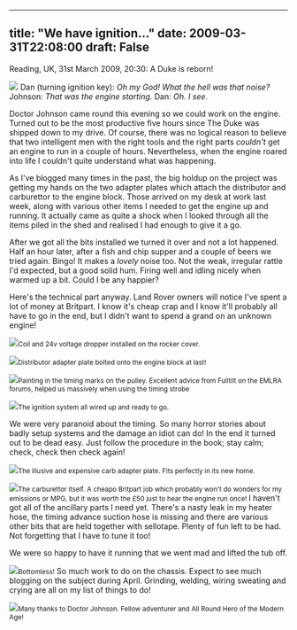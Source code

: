 
---
title: "We have ignition..."
date: 2009-03-31T22:08:00
draft: False
---



Reading, UK, 31st March 2009, 20:30:  A Duke is reborn!

<a href="http://danandtheduke.co.uk/uploaded_images/IMG_7178-725248.JPG"><img src="http://danandtheduke.co.uk/uploaded_images/IMG_7178-725200.JPG"/></a>
Dan (turning ignition key):  <span style="font-style: italic;">Oh my God!  What the hell was that noise?</span>
Johnson:  <span style="font-style: italic;">That was the engine starting.</span>
Dan:  <span style="font-style: italic;">Oh.  I see.</span>

Doctor Johnson came round this evening so we could work on the engine.  Turned out to be the most productive five hours since The Duke was shipped down to my drive.  Of course, there was no logical reason to believe that two intelligent men with the right tools and the right parts <span style="font-style: italic;">couldn't</span> get an engine to run in a couple of hours.  Nevertheless, when the engine roared into life I couldn't quite understand what was happening.

As I've blogged many times in the past, the big holdup on the project was getting my hands on the two adapter plates which attach the distributor and carburettor to the engine block.  Those arrived on my desk at work last week, along with various other items I needed to get the engine up and running.  It actually came as quite a shock when I looked through all the items piled in the shed and realised I had enough to give it a go.

After we got all the bits installed we turned it over and not a lot happened.  Half an hour later, after a fish and chip supper and a couple of beers we tried again.  Bingo!  It makes a <span style="font-style: italic;">lovely</span> noise too.  Not the weak, <span>irregular</span> rattle I'd expected, but a good solid hum.  Firing well and idling nicely when warmed up a bit.  Could I be any happier?

Here's the technical part anyway.  Land Rover owners will notice I've spent a lot of money at <span>Britpart</span>.  I know it's cheap crap and I know it'll probably all have to go in the end, but I didn't want to spend a grand on an unknown engine!

<a href="http://danandtheduke.co.uk/uploaded_images/IMG_7128-739430.JPG"><img src="http://danandtheduke.co.uk/uploaded_images/IMG_7128-739395.JPG"/></a><span style="font-size:85%;">Coil and 24v voltage dropper installed on the rocker cover.</span>

<a href="http://danandtheduke.co.uk/uploaded_images/IMG_7144-739461.JPG"><img src="http://danandtheduke.co.uk/uploaded_images/IMG_7144-739455.JPG"/></a><span style="font-size:85%;">Distributor adapter plate bolted onto the engine block at last!</span>

<a href="http://danandtheduke.co.uk/uploaded_images/IMG_7153-741304.JPG"><img src="http://danandtheduke.co.uk/uploaded_images/IMG_7153-741300.JPG"/></a><span style="font-size:85%;">Painting in the timing marks on the pulley.  Excellent advice from <span>Fulltilt</span> on the <span>EMLRA</span> forums, helped us massively when using the timing strobe</span>

<a href="http://danandtheduke.co.uk/uploaded_images/IMG_7184-741357.JPG"><img src="http://danandtheduke.co.uk/uploaded_images/IMG_7184-741323.JPG"/></a><span style="font-size:85%;">The ignition system all wired up and ready to go.</span>

We were very paranoid about the timing.  So many horror stories about badly setup systems and the damage an idiot can do!  In the end it turned out to be dead easy.  Just follow the procedure in the book; stay calm; check, check then check again!

<a href="http://danandtheduke.co.uk/uploaded_images/IMG_7141-751404.JPG"><img src="http://danandtheduke.co.uk/uploaded_images/IMG_7141-751383.JPG"/></a><span style="font-size:85%;">The illusive and expensive <span>carb</span> adapter plate.  Fits perfectly in its new home.</span>

<a href="http://danandtheduke.co.uk/uploaded_images/IMG_7175-751482.JPG"><img src="http://danandtheduke.co.uk/uploaded_images/IMG_7175-751430.JPG"/></a><span style="font-size:85%;">The carburettor itself.  A cheapo <span>Britpart</span> job which probably won't do wonders for my emissions or MPG, but it was worth the £50 just to hear the engine run once!
</span>
I haven't got all of the ancillary parts I need yet.  There's a nasty leak in my heater hose, the timing advance suction hose is missing and there are various other bits that are held together with sellotape.  Plenty of fun left to be had.  Not forgetting that I have to tune it too!

We were so happy to have it running that we went mad and lifted the tub off.

<a href="http://danandtheduke.co.uk/uploaded_images/IMG_7169-793575.JPG"><img src="http://danandtheduke.co.uk/uploaded_images/IMG_7169-793521.JPG"/></a><span style="font-size:85%;">Bottomless!</span>
<span style="font-size:100%;">
So much work to do on the chassis.  Expect to see much blogging on the subject during April.  Grinding, welding, wiring sweating and crying are all on my list of things to do!

</span><a href="http://danandtheduke.co.uk/uploaded_images/IMG_7164-793495.JPG"><img src="http://danandtheduke.co.uk/uploaded_images/IMG_7164-793444.JPG"/></a><span style="font-size:85%;">Many thanks to Doctor Johnson.  Fellow adventurer and All Round Hero of the Modern Age!</span>

